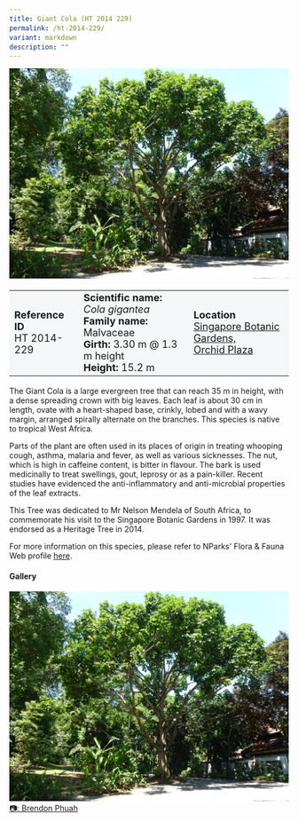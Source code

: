 ```yaml
---
title: Giant Cola (HT 2014 229)
permalink: /ht-2014-229/
variant: markdown
description: ""
---
```

<div class="isomer-image-wrapper">
<img src="/images/Heritage_trees_photos/colgig_ht2014-229_habit.jpg">
</div><table style="minWidth: 100px; font-size: 18px; background: #F4F6F7">
<tbody><tr>
<td rowspan="1" colspan="1">
<strong>Reference ID</strong>
<br>HT 2014-229
</td>
<td rowspan="1" colspan="1">
	<strong>Scientific name:</strong> <em>Cola gigantea</em>
<br><strong>Family name: </strong>Malvaceae
<br><strong>Girth: </strong>3.30 m @ 1.3 m height
<br><strong>Height: </strong>15.2 m
</td>
<td rowspan="1" colspan="1">
<strong>Location</strong><a href="https://www.onemap.gov.sg/?lat=1.3111319999988438&amp;lng=103.81514099999768">
 <br>Singapore Botanic Gardens,<br>Orchid Plaza</a>
</td>
</tr>
</tbody>
</table>
<p>The Giant Cola is a large evergreen tree that can reach 35 m in height, with a dense spreading crown with big leaves. Each leaf is about 30 cm in length, ovate with a heart-shaped base, crinkly, lobed and with a wavy margin, arranged spirally alternate on the branches. This species is native to tropical West Africa.</p>

<p>Parts of the plant are often used in its places of origin in treating whooping cough, asthma, malaria and fever, as well as various sicknesses. The nut, which is high in caffeine content, is bitter in flavour. The bark is used medicinally to treat swellings, gout, leprosy or as a pain-killer. Recent studies have evidenced the anti-inflammatory and anti-microbial properties of the leaf extracts.</p>

<p>This Tree was dedicated to Mr Nelson Mendela of South Africa, to commemorate his visit to the Singapore Botanic Gardens in 1997. It was endorsed as a Heritage Tree in 2014.</p>

<p>For more information on this species, please refer to NParks' Flora &amp; Fauna Web profile <a href="https://www.nparks.gov.sg/florafaunaweb/flora/2/8/2821">here</a>.</p>

<h4><b>Gallery</b></h4>
<div class="isomer-card-grid">
<a href="/images/Heritage_trees_photos/colgig_ht2014-229_habit.jpg" class="isomer-card">
<div class="isomer-card-image">
<div class="isomer-image-wrapper"><img src="/images/Heritage_trees_photos/colgig_ht2014-229_habit.jpg"></div></div>
<div class="isomer-card-body"><div class="isomer-card-description">📷: Brendon Phuah</div></div></a><br></div>